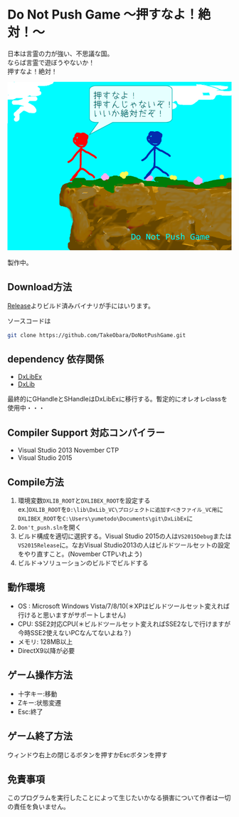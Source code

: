 # Do Not Push Game ～押すなよ！絶対！～

日本は言霊の力が強い、不思議な国。  
ならば言霊で遊ぼうやないか！  
押すなよ！絶対！

![Presentation1](GitHub/Don't_push/Don't_push/assets/img/Presentation1.png)

製作中。

## Download方法
[Release](https://github.com/TakeObara/DoNotPushGame/releases)よりビルド済みバイナリが手にはいります。

ソースコードは

```sh
git clone https://github.com/TakeObara/DoNotPushGame.git
```

## dependency 依存関係
- [DxLibEx](https://github.com/Nagarei/DxLibEx)
- [DxLib](http://homepage2.nifty.com/natupaji/DxLib/)

最終的にGHandleとSHandleはDxLibExに移行する。暫定的にオレオレclassを使用中・・・

## Compiler Support 対応コンパイラー
- Visual Studio 2013 November CTP
- Visual Studio 2015

## Compile方法
1. 環境変数``DXLIB_ROOT``と``DXLIBEX_ROOT``を設定する  
ex.)``DXLIB_ROOT``を``D:\lib\DxLib_VC\プロジェクトに追加すべきファイル_VC用``に  
``DXLIBEX_ROOT``を``C:\Users\yumetodo\Documents\git\DxLibEx``に
2. ``Don't_push.sln``を開く
3. ビルド構成を適切に選択する。Visual Studio 2015の人は``VS2015Debug``または``VS2015Release``に。なおVisual Studio2013の人はビルドツールセットの設定をやり直すこと。(November CTPいれよう)
4. ビルド→ソリューションのビルドでビルドする

## 動作環境
- OS : Microsoft Windows Vista/7/8/10(＊XPはビルドツールセット変えれば行けると思いますがサポートしません)
- CPU: SSE2対応CPU(＊ビルドツールセット変えればSSE2なしで行けますが今時SSE2使えないPCなんてないよね？)
- メモリ: 128MB以上
- DirectX9以降が必要

## ゲーム操作方法
- 十字キー:移動
- Zキー:状態変遷
- Esc:終了

## ゲーム終了方法
ウィンドウ右上の閉じるボタンを押すかEscボタンを押す

## 免責事項
このプログラムを実行したことによって生じたいかなる損害について作者は一切の責任を負いません。


